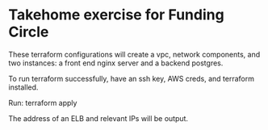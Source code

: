 # Takehome exercise for Funding Circle

These terraform configurations will create a vpc, network components, and two instances: 
a front end nginx server and a backend postgres.

To run terraform successfully, have an ssh key, AWS creds, and terraform installed.

Run:  terraform apply

The address of an ELB and relevant IPs will be output.

